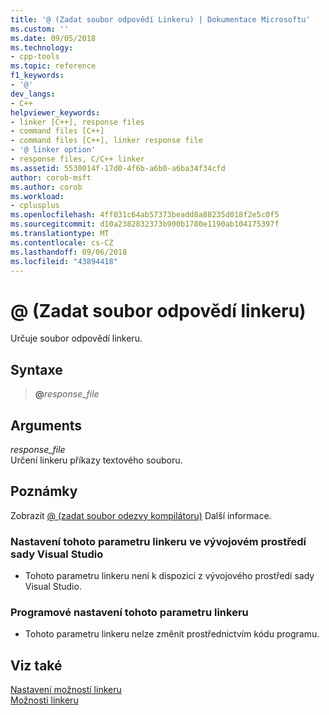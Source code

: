 ```yaml
---
title: '@ (Zadat soubor odpovědí Linkeru) | Dokumentace Microsoftu'
ms.custom: ''
ms.date: 09/05/2018
ms.technology:
- cpp-tools
ms.topic: reference
f1_keywords:
- '@'
dev_langs:
- C++
helpviewer_keywords:
- linker [C++], response files
- command files [C++]
- command files [C++], linker response file
- '@ linker option'
- response files, C/C++ linker
ms.assetid: 5530014f-17d0-4f6b-a6b0-a6ba34f34cfd
author: corob-msft
ms.author: corob
ms.workload:
- cplusplus
ms.openlocfilehash: 4ff031c64ab57373beadd8a88235d018f2e5c0f5
ms.sourcegitcommit: d10a2382832373b900b1780e1190ab104175397f
ms.translationtype: MT
ms.contentlocale: cs-CZ
ms.lasthandoff: 09/06/2018
ms.locfileid: "43894418"
---
```

# <a name="-specify-a-linker-response-file"></a>@ (Zadat soubor odpovědí linkeru)

Určuje soubor odpovědí linkeru.

## <a name="syntax"></a>Syntaxe

> **\@**<em>response_file</em>

## <a name="arguments"></a>Arguments

*response_file*  
Určení linkeru příkazy textového souboru.

## <a name="remarks"></a>Poznámky

Zobrazit [@ (zadat soubor odezvy kompilátoru)](../../build/reference/at-specify-a-compiler-response-file.md) Další informace.

### <a name="to-set-this-linker-option-in-the-visual-studio-development-environment"></a>Nastavení tohoto parametru linkeru ve vývojovém prostředí sady Visual Studio

- Tohoto parametru linkeru není k dispozici z vývojového prostředí sady Visual Studio.

### <a name="to-set-this-linker-option-programmatically"></a>Programové nastavení tohoto parametru linkeru

- Tohoto parametru linkeru nelze změnit prostřednictvím kódu programu.

## <a name="see-also"></a>Viz také

[Nastavení možností linkeru](../../build/reference/setting-linker-options.md)  
[Možnosti linkeru](../../build/reference/linker-options.md)
